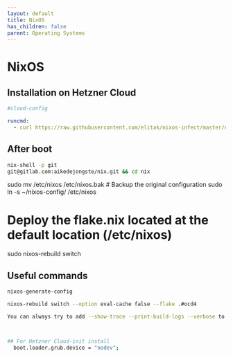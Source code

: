 ```yaml
---
layout: default
title: NixOS
has_children: false
parent: Operating Systems
---
```


# NixOS

## Installation on Hetzner Cloud

```yaml
#cloud-config

runcmd:
  - curl https://raw.githubusercontent.com/elitak/nixos-infect/master/nixos-infect | PROVIDER=hetznercloud NIX_CHANNEL=nixos-24.05 bash 2>&1 | tee /tmp/infect.log
```

## After boot

```bash
nix-shell -p git
git@gitlab.com:aikedejongste/nix.git && cd nix


```

sudo mv /etc/nixos /etc/nixos.bak  # Backup the original configuration
sudo ln -s ~/nixos-config/ /etc/nixos

# Deploy the flake.nix located at the default location (/etc/nixos)

sudo nixos-rebuild switch

## Useful commands

```bash
nixos-generate-config

nixos-rebuild switch --option eval-cache false --flake .#ocd4

You can always try to add --show-trace --print-build-logs --verbose to the nixos-rebuild command to get the detailed error message if you encounter any errors during the deployment. e.g.



## For Hetzner Cloud-init install
  boot.loader.grub.device = "nodev";

